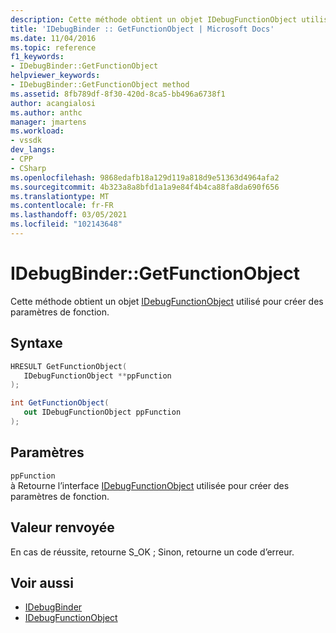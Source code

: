 ```yaml
---
description: Cette méthode obtient un objet IDebugFunctionObject utilisé pour créer des paramètres de fonction.
title: 'IDebugBinder :: GetFunctionObject | Microsoft Docs'
ms.date: 11/04/2016
ms.topic: reference
f1_keywords:
- IDebugBinder::GetFunctionObject
helpviewer_keywords:
- IDebugBinder::GetFunctionObject method
ms.assetid: 8fb789df-8f30-420d-8ca5-bb496a6738f1
author: acangialosi
ms.author: anthc
manager: jmartens
ms.workload:
- vssdk
dev_langs:
- CPP
- CSharp
ms.openlocfilehash: 9868edafb18a129d119a818d9e51363d4964afa2
ms.sourcegitcommit: 4b323a8a8bfd1a1a9e84f4b4ca88fa8da690f656
ms.translationtype: MT
ms.contentlocale: fr-FR
ms.lasthandoff: 03/05/2021
ms.locfileid: "102143648"
---
```

# <a name="idebugbindergetfunctionobject"></a>IDebugBinder::GetFunctionObject
Cette méthode obtient un objet [IDebugFunctionObject](../../../extensibility/debugger/reference/idebugfunctionobject.md) utilisé pour créer des paramètres de fonction.

## <a name="syntax"></a>Syntaxe

```cpp
HRESULT GetFunctionObject( 
   IDebugFunctionObject **ppFunction
);
```

```csharp
int GetFunctionObject(
   out IDebugFunctionObject ppFunction
);
```

## <a name="parameters"></a>Paramètres
`ppFunction`\
à Retourne l’interface [IDebugFunctionObject](../../../extensibility/debugger/reference/idebugfunctionobject.md) utilisée pour créer des paramètres de fonction.

## <a name="return-value"></a>Valeur renvoyée
 En cas de réussite, retourne S_OK ; Sinon, retourne un code d’erreur.

## <a name="see-also"></a>Voir aussi
- [IDebugBinder](../../../extensibility/debugger/reference/idebugbinder.md)
- [IDebugFunctionObject](../../../extensibility/debugger/reference/idebugfunctionobject.md)
